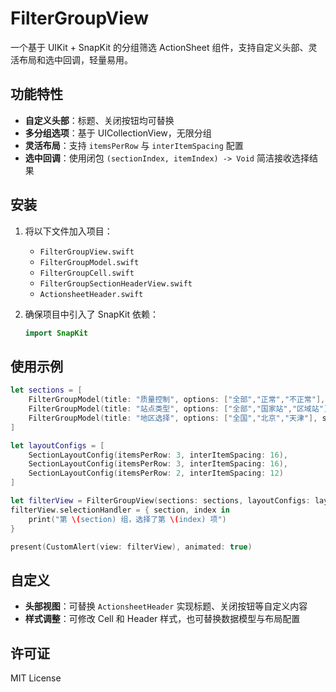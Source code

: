 # FilterGroupView

一个基于 UIKit + SnapKit 的分组筛选 ActionSheet 组件，支持自定义头部、灵活布局和选中回调，轻量易用。

## 功能特性
- **自定义头部**：标题、关闭按钮均可替换  
- **多分组选项**：基于 UICollectionView，无限分组  
- **灵活布局**：支持 `itemsPerRow` 与 `interItemSpacing` 配置  
- **选中回调**：使用闭包 `(sectionIndex, itemIndex) -> Void` 简洁接收选择结果  

## 安装
1. 将以下文件加入项目：  
   - `FilterGroupView.swift`  
   - `FilterGroupModel.swift`  
   - `FilterGroupCell.swift`  
   - `FilterGroupSectionHeaderView.swift`  
   - `ActionsheetHeader.swift`  

2. 确保项目中引入了 SnapKit 依赖：  
   ```swift
   import SnapKit
   ```

## 使用示例
```swift
let sections = [
    FilterGroupModel(title: "质量控制", options: ["全部","正常","不正常"], selectedIndex: 0),
    FilterGroupModel(title: "站点类型", options: ["全部","国家站","区域站"], selectedIndex: 0),
    FilterGroupModel(title: "地区选择", options: ["全国","北京","天津"], selectedIndex: 0)
]

let layoutConfigs = [
    SectionLayoutConfig(itemsPerRow: 3, interItemSpacing: 16),
    SectionLayoutConfig(itemsPerRow: 3, interItemSpacing: 16),
    SectionLayoutConfig(itemsPerRow: 2, interItemSpacing: 12)
]

let filterView = FilterGroupView(sections: sections, layoutConfigs: layoutConfigs)
filterView.selectionHandler = { section, index in
    print("第 \(section) 组，选择了第 \(index) 项")
}

present(CustomAlert(view: filterView), animated: true)
```

## 自定义
- **头部视图**：可替换 `ActionsheetHeader` 实现标题、关闭按钮等自定义内容  
- **样式调整**：可修改 Cell 和 Header 样式，也可替换数据模型与布局配置  

## 许可证
MIT License
